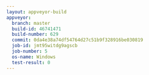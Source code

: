 ```yaml
---
layout: appveyor-build
appveyor:
  branch: master
  build-id: 46741471
  build-number: 629
  commit: 0da4e38a74df54764d27c51b9f328916be030819
  job-id: jmt95witdg9agscb
  job-number: 5
  os-name: Windows
  test-result: 0
---
```


